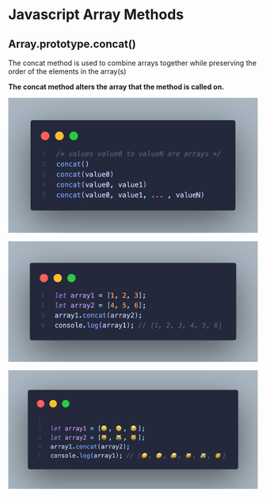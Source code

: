 
# Javascript Array Methods

## Array.prototype.concat()

The concat method is used to combine arrays together while preserving the order of the elements in the array(s)

__The concat method alters the array that the method is called on.__

![Concat Documentation](https://github.com/AlexNYC25/guides/blob/main/Javascript%20Arrays/assets/concatMethod.png)

![Concat Actual Code Example](https://github.com/AlexNYC25/guides/blob/main/Javascript%20Arrays/assets/concatCode.png)

![Concat Emoji Example](https://github.com/AlexNYC25/guides/blob/main/Javascript%20Arrays/assets/concatEmoji.png)